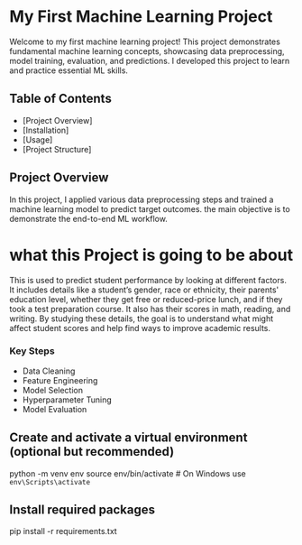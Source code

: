 # My First Machine Learning Project

Welcome to my first machine learning project! This project demonstrates fundamental machine learning concepts, showcasing data preprocessing, model training, evaluation, and predictions. I developed this project to learn and practice essential ML skills.


## Table of Contents
- [Project Overview]
- [Installation]
- [Usage]
- [Project Structure]

## Project Overview
In this project, I applied various data preprocessing steps and trained a machine learning model to predict target outcomes. the main objective is to demonstrate the end-to-end ML workflow.


# what this Project is going to be about 

This is used to predict student performance by looking at different factors. It includes details like a student’s gender, race or ethnicity, their parents' education level, whether they get free or reduced-price lunch, and if they took a test preparation course. It also has their scores in math, reading, and writing. By studying these details, the goal is to understand what might affect student scores and help find ways to improve academic results.

### Key Steps
- Data Cleaning
- Feature Engineering
- Model Selection
- Hyperparameter Tuning
- Model Evaluation


## Create and activate a virtual environment (optional but recommended)

python -m venv env
source env/bin/activate # On Windows use `env\Scripts\activate`

## Install required packages

pip install -r requirements.txt


